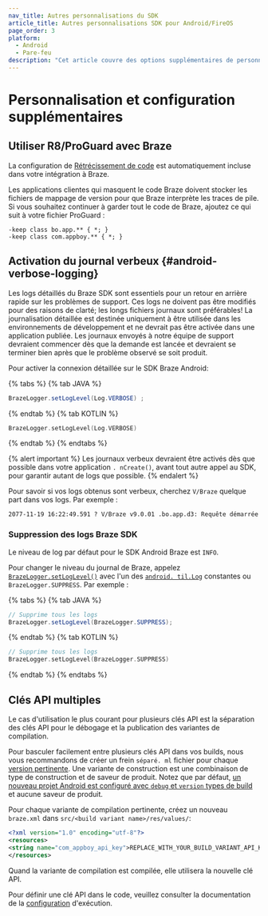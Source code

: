```yaml
---
nav_title: Autres personnalisations du SDK
article_title: Autres personnalisations SDK pour Android/FireOS
page_order: 3
platform:
  - Android
  - Pare-feu
description: "Cet article couvre des options supplémentaires de personnalisation et de configuration telles que l'enregistrement verbeux, la suppression de loggind, et comment implémenter plusieurs clés API."
---
```


# Personnalisation et configuration supplémentaires

## Utiliser R8/ProGuard avec Braze
La configuration de [Rétrécissement de code][50] est automatiquement incluse dans votre intégration à Braze.

Les applications clientes qui masquent le code Braze doivent stocker les fichiers de mappage de version pour que Braze interprète les traces de pile. Si vous souhaitez continuer à garder tout le code de Braze, ajoutez ce qui suit à votre fichier ProGuard :

```
-keep class bo.app.** { *; }
-keep class com.appboy.** { *; }
```

## Activation du journal verbeux {#android-verbose-logging}

Les logs détaillés du Braze SDK sont essentiels pour un retour en arrière rapide sur les problèmes de support. Ces logs ne doivent pas être modifiés pour des raisons de clarté; les longs fichiers journaux sont préférables! La journalisation détaillée est destinée uniquement à être utilisée dans les environnements de développement et ne devrait pas être activée dans une application publiée. Les journaux envoyés à notre équipe de support devraient commencer dès que la demande est lancée et devraient se terminer bien après que le problème observé se soit produit.

Pour activer la connexion détaillée sur le SDK Braze Android:

{% tabs %}
{% tab JAVA %}

```java
BrazeLogger.setLogLevel(Log.VERBOSE) ;
```

{% endtab %}
{% tab KOTLIN %}

```kotlin
BrazeLogger.setLogLevel(Log.VERBOSE)
```

{% endtab %}
{% endtabs %}

{% alert important %}
Les journaux verbeux devraient être activés dès que possible dans votre application `. nCreate()`, avant tout autre appel au SDK, pour garantir autant de logs que possible.
{% endalert %}

Pour savoir si vos logs obtenus sont verbeux, cherchez `V/Braze` quelque part dans vos logs. Par exemple :

`2077-11-19 16:22:49.591 ? V/Braze v9.0.01 .bo.app.d3: Requête démarrée`

### Suppression des logs Braze SDK

Le niveau de log par défaut pour le SDK Android Braze est `INFO`.

Pour changer le niveau du journal de Braze, appelez [`BrazeLogger.setLogLevel()`][70] avec l'un des [`android. til.Log`][54] constantes ou `BrazeLogger.SUPPRESS`. Par exemple :

{% tabs %}
{% tab JAVA %}

```java
// Supprime tous les logs
BrazeLogger.setLogLevel(BrazeLogger.SUPPRESS);
```

{% endtab %}
{% tab KOTLIN %}

```kotlin
// Supprime tous les logs
BrazeLogger.setLogLevel(BrazeLogger.SUPPRESS)
```

{% endtab %}
{% endtabs %}

## Clés API multiples

Le cas d'utilisation le plus courant pour plusieurs clés API est la séparation des clés API pour le débogage et la publication des variantes de compilation.

Pour basculer facilement entre plusieurs clés API dans vos builds, nous vous recommandons de créer un frein `séparé. ml` fichier pour chaque [version pertinente][3]. Une variante de construction est une combinaison de type de construction et de saveur de produit. Notez que par défaut, [un nouveau projet Android est configuré avec `debug` et `version` types de build][8] et aucune saveur de produit.

Pour chaque variante de compilation pertinente, créez un nouveau `braze.xml` dans `src/<build variant name>/res/values/`:

```xml
<?xml version="1.0" encoding="utf-8"?>
<resources>
<string name="com_appboy_api_key">REPLACE_WITH_YOUR_BUILD_VARIANT_API_KEY</string>
</resources>
```

Quand la variante de compilation est compilée, elle utilisera la nouvelle clé API.

Pour définir une clé API dans le code, veuillez consulter la documentation de la [configuration][69] d'exécution.

[3]: https://developer.android.com/studio/build/build-variants.html
[8]: http://tools.android.com/tech-docs/new-build-system/user-guide#TOC-Build-Types
[50]: https://developer.android.com/studio/build/shrink-code
[54]: https://developer.android.com/reference/android/util/Log.html
[69]: {{site.baseurl}}/developer_guide/platform_integration_guides/android/advanced_use_cases/runtime_configuration/
[70]: https://appboy.github.io/appboy-android-sdk/kdoc/braze-android-sdk/com.braze.support/-braze-logger/log-level.html
